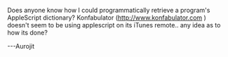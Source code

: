 Does anyone know how I could programmatically retrieve a program's AppleScript dictionary? Konfabulator (http://www.konfabulator.com ) doesn't seem to be using applescript on its iTunes remote.. any idea as to how its done?


---Aurojit
